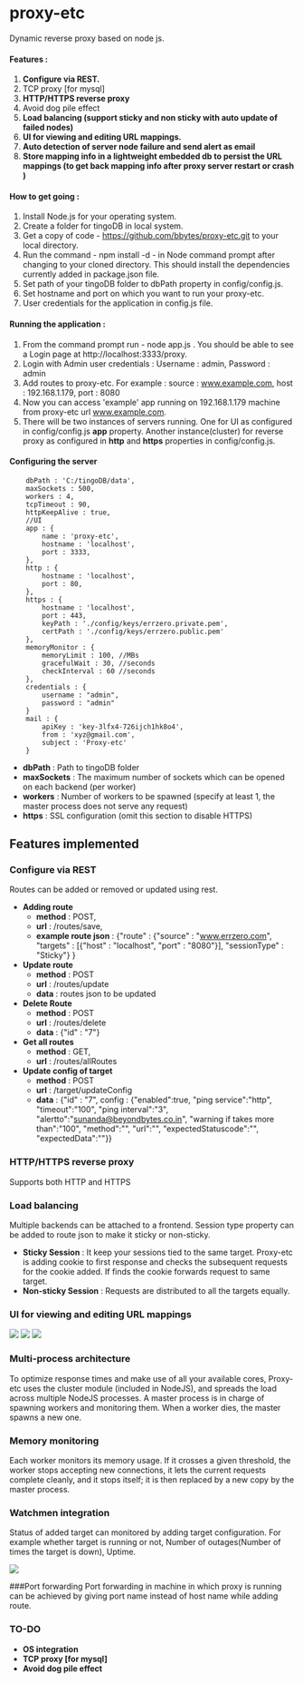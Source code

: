 proxy-etc
=========

Dynamic reverse proxy based on node js.

#### Features :
 1. **Configure via REST.**
 2. TCP proxy [for mysql]
 3. **HTTP/HTTPS reverse proxy**
 4. Avoid dog pile effect
 6. **Load balancing (support sticky and non sticky with auto update of failed nodes)**
 7. **UI for viewing and editing URL mappings.**
 8. **Auto detection of server node failure and send alert as email**
 9. **Store mapping info in a lightweight embedded db to persist the URL mappings (to get back mapping info after proxy server restart or crash )**
 
 
#### How to get going :
 
 1. Install Node.js for your operating system.
 2. Create a folder for tingoDB in local system.
 3. Get a copy of code - https://github.com/bbytes/proxy-etc.git to your local directory.
 4. Run the command - npm install -d - in Node command prompt after changing to your cloned directory.
    This should install the dependencies currently added in package.json file.
 5. Set path of your tingoDB folder to dbPath property in config/config.js.
 6. Set hostname and port on which you want to run your proxy-etc.
 6. User credentials for the application in config.js file.
    
 
#### Running the application : 

 1. From the command prompt run - node app.js . You should be able to see a Login page at http://localhost:3333/proxy.
 2. Login with Admin user credentials : Username : admin, Password : admin
 3. Add routes to proxy-etc. For example : source : www.example.com, host : 192.168.1.179, port : 8080
 4. Now you can access 'example' app running on 192.168.1.179 machine from proxy-etc url www.example.com.
 5. There will be two instances of servers running. One for UI as configured in config/config.js __app__ property. 
    Another instance(cluster) for reverse proxy as configured in __http__ and __https__ properties in config/config.js.
            


#### Configuring the server


		dbPath : 'C:/tingoDB/data',
		maxSockets : 500,
		workers : 4,
		tcpTimeout : 90,
		httpKeepAlive : true,
		//UI
		app : {
			name : 'proxy-etc',
			hostname : 'localhost',
			port : 3333,
		},
		http : {
			hostname : 'localhost',
			port : 80,
		},
		https : {
			hostname : 'localhost',
			port : 443,
			keyPath : './config/keys/errzero.private.pem',
			certPath : './config/keys/errzero.public.pem'
		},
		memoryMonitor : {
			memoryLimit : 100, //MBs
			gracefulWait : 30, //seconds
			checkInterval : 60 //seconds
		},
		credentials : {
			username : "admin",
			password : "admin"
		}
		mail : {
			apiKey : 'key-3lfx4-726ijch1hk8o4',
			from : 'xyz@gmail.com',
			subject : 'Proxy-etc'
		}
              
 * __dbPath__ : Path to tingoDB folder
 * __maxSockets__ : The maximum number of sockets which can be opened on
each backend (per worker)
 * __workers__ : Number of workers to be spawned (specify at least 1, the
master process does not serve any request)
 * __https__ : SSL configuration (omit this section to disable HTTPS)
 

## Features implemented 

### Configure via REST 
  Routes can be added or removed or updated using rest.

* __Adding route__ 
  * __method__ : POST, 
  * __url__ : /routes/save, 
  * __example route json__ : {"route" : {"source" : "www.errzero.com", "targets" : [{"host" : "localhost", "port" : "8080"}], "sessionType" : "Sticky"} }
* __Update route__ 
  * __method__ : POST
  * __url__ : /routes/update
  * __data__ : routes json to be updated
* __Delete Route__
  * __method__ : POST
  * __url__ : /routes/delete
  * __data__ : {"id" : "7"}
* __Get all routes__
  * __method__ : GET,
  * __url__ : /routes/allRoutes
* __Update config of target__
  * __method__ : POST
  * __url__ : /target/updateConfig
  * __data__ : {"id" : "7", config : {"enabled":true, "ping service":"http", "timeout":"100", "ping interval":"3",
"alertto":"sunanda@beyondbytes.co.in", "warning if takes more than":"100",
"method":"", "url":"", "expectedStatuscode":"", "expectedData":""}}

### HTTP/HTTPS reverse proxy
  Supports both HTTP and HTTPS

### Load balancing
  Multiple backends can be attached to a frontend. Session type property can be added to route json to make it sticky or non-sticky. 
  
 * __Sticky Session__ : It keep your sessions tied to the same target. Proxy-etc is adding cookie to first response and checks the subsequent requests for the cookie added. If finds the cookie forwards request to same target.
 * __Non-sticky Session__ : Requests are distributed to all the targets equally. 

### UI for viewing and editing URL mappings

<img src="screen-shots/login.png" />

<img src="screen-shots/home.png" />

<img src="screen-shots/add.png" />

### Multi-process architecture
To optimize response times and make use of all your available cores, Proxy-etc uses the cluster module (included in NodeJS), and spreads the load across multiple NodeJS processes. A master process is in charge of spawning workers and monitoring them. When a worker dies, the master spawns a new one.

### Memory monitoring
Each worker monitors its memory usage. If it crosses a given threshold, the worker stops accepting new connections, it lets the current requests complete cleanly, and it stops itself; it is then replaced by a new copy by the master process.

### Watchmen integration
Status of added target can monitored by adding target configuration. For example whether target is running or not, Number of outages(Number of times the target is down), Uptime.

 <img src="screen-shots/targets.png" />

###Port forwarding
Port forwarding in machine in which proxy is running can be achieved by giving port name instead of host name while adding route.


### TO-DO
* __OS integration__
* __TCP proxy [for mysql]__
* __Avoid dog pile effect__  
